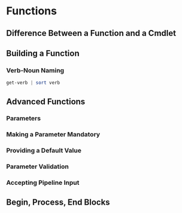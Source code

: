 # Functions

## Difference Between a Function and a Cmdlet

## Building a Function

### Verb-Noun Naming

```powershell
get-verb | sort verb
```

## Advanced Functions

### Parameters

### Making a Parameter Mandatory

### Providing a Default Value

### Parameter Validation

### Accepting Pipeline Input

## Begin, Process, End Blocks
